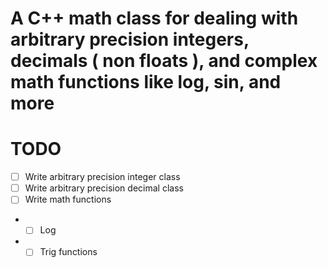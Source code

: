 # A C++ math class for dealing with arbitrary precision integers, decimals ( non floats ), and complex math functions like log, sin, and more

# TODO
- [ ] Write arbitrary precision integer class
- [ ] Write arbitrary precision decimal class
- [ ] Write math functions
- - [ ] Log
- - [ ] Trig functions
